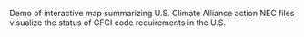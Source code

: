 Demo of interactive map summarizing U.S. Climate Alliance action
NEC files visualize the status of GFCI code requirements in the U.S.
